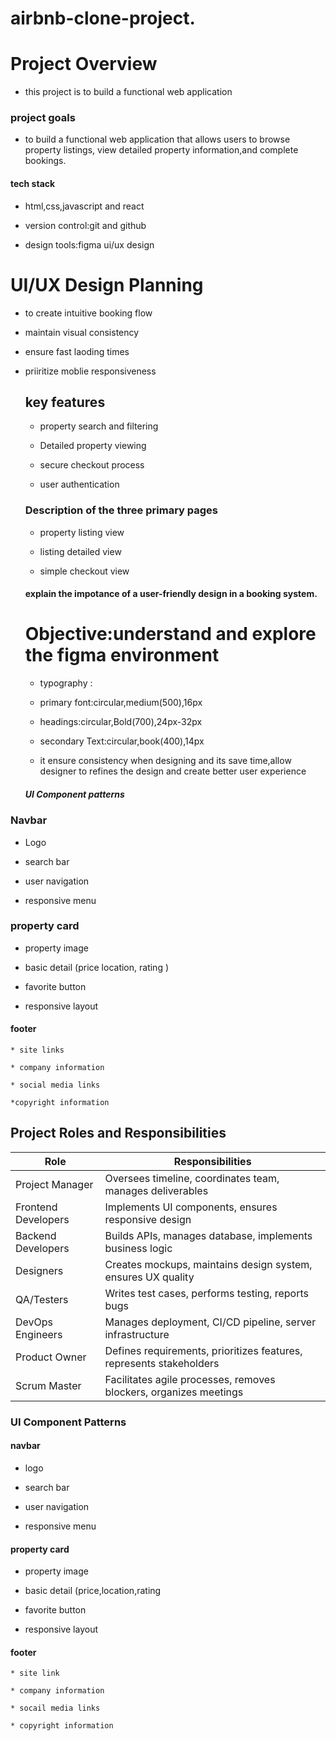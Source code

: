  # airbnb-clone-project.

 # Project Overview
 
 * this project is to build a functional web application

  ### project goals

   * to build a functional web application that allows users to browse property listings, view detailed property 
   information,and complete bookings.

   
 #### tech stack

 
 * html,css,javascript and react
   
   
* version control:git and github


* design tools:figma ui/ux design


# UI/UX Design Planning

* to create intuitive booking flow

* maintain visual consistency

* ensure fast laoding times

* priiritize moblie responsiveness

  ## key features
  
  * property search and filtering

  * Detailed property viewing

  * secure checkout process
 
  * user authentication
 
  ### Description of the three primary pages

  * property listing view
 
  * listing detailed view
 
  * simple checkout view  

  #### explain the impotance of a user-friendly design in a booking system.



  # Objective:understand and explore the figma environment

  * typography :
 
  * primary font:circular,medium(500),16px
 
  * headings:circular,Bold(700),24px-32px
 
  * secondary Text:circular,book(400),14px

  * it ensure consistency when designing and its save time,allow designer to refines the design and create better user experience
 

  ##### UI Component patterns
        

### Navbar

   * Logo

   * search bar 

   * user navigation

   * responsive menu

### property card 

   * property image

   * basic detail (price location, rating  )

   * favorite button
 
   * responsive layout
     
#### footer 

    * site links 
    
    * company information
    
    * social media links
    
    *copyright information
    

## Project Roles and Responsibilities

| **Role**              | **Responsibilities**                                              |
|-----------------------|--------------------------------------------------------------------|
| Project Manager       | Oversees timeline, coordinates team, manages deliverables          |
| Frontend Developers   | Implements UI components, ensures responsive design                |
| Backend Developers    | Builds APIs, manages database, implements business logic           |
| Designers             | Creates mockups, maintains design system, ensures UX quality       |
| QA/Testers            | Writes test cases, performs testing, reports bugs                  |
| DevOps Engineers      | Manages deployment, CI/CD pipeline, server infrastructure          |
| Product Owner         | Defines requirements, prioritizes features, represents stakeholders|
| Scrum Master          | Facilitates agile processes, removes blockers, organizes meetings  |






### UI Component Patterns


#### navbar
  * logo

  * search bar

  * user navigation

  * responsive menu

#### property card

   * property image

   * basic detail (price,location,rating

   * favorite button

   * responsive layout

#### footer

    * site link

    * company information

    * socail media links

    * copyright information



